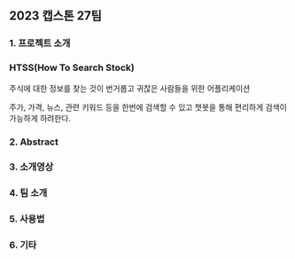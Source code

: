 ## 2023 캡스톤 27팀

### 1. 프로젝트 소개

### HTSS(How To Search Stock)

주식에 대한 정보를 찾는 것이 번거롭고 귀찮은 사람들을 위한 어플리케이션

주가, 가격, 뉴스, 관련 키워드 등을 한번에 검색할 수 있고 챗봇을 통해 편리하게 검색이 가능하게 하려한다.

### 2. Abstract

### 3. 소개영상

### 4. 팀 소개

### 5. 사용법

### 6. 기타
